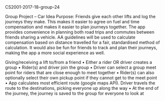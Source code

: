CS2001-2017-18-group-24

Group Project – Car Idea
Purpose:
Friends give each other lifts and log the journeys they make. This makes it easier to agree on fuel and time compensation and makes it easier to plan journeys together. 
The app provides convenience in planning both road trips and commutes between friends sharing a vehicle. 
AA guidelines will be used to calculate compensation based on distance travelled for a fair, standardised method of calculation.
It would also be fun for friends to track and plan their journeys, making the app a more social experience as well.

Giving/receiving a lift to/from a friend
•	Either a rider OR driver creates a group
•	Rider(s) and driver join the group
•	Driver can select a group meet point for riders that are close enough to meet together
•	Rider(s) can also optionally select their own pickup point if they cannot get to the meet point
•	App calculates most efficient route (google maps API). Driver travels the route to the destinations, picking everyone up along the way
•	At the end of the journey, the journey is saved to the group for everyone to look at
